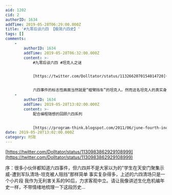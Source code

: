 ```yaml
---
aid: 1202
cid: 2
authorID: 1634
addTime: 2019-05-28T06:29:00.000Z
title: '#九零后谈六四 【极简六四史】'
tags: []
comments:
    -
        authorID: 1634
        addTime: 2019-05-28T06:32:00.000Z
        content: >-
            #九零后谈六四 #坦克人之谜


            [https://twitter.com/Dolltator/status/1132662070154014720](https://twitter.com/Dolltator/status/1132662070154014720)


            六四事件的标志性画面当然就是“螳臂挡车”的坦克人。然而这名坦克人的真实身份至今成谜。这是我对坦克人的各种调查和猜测做一个归纳，也讲一下我自己的想法。我无法保证以下所有资讯的真实性，本文旨在抛砖引玉。也欢迎你提出你的观点！
    -
        authorID: 1634
        addTime: 2019-05-28T13:02:00.000Z
        content: >-
            配合编程随想的回顾六四系列


            [https://program-think.blogspot.com/2011/06/june-fourth-incident-0.html](https://program-think.blogspot.com/2011/06/june-fourth-incident-0.html)
date: 2019-05-28T13:02:00.000Z
category: 时政
---
```


[https://twitter.com/Dolltator/status/1130983862929108999](https://twitter.com/Dolltator/status/1130983862929108999)

序：很多小伙伴都知道六四事件，但六四并不是大家以为的"学生在天安门聚集示威-遭到军队清场-坦克被人阻挡"那样简单 事实复杂得多，上述的六四清场只是一个小片段 我作为无利害关系的90后，力求客观中立。请让我像讲述生化危机编年史一样，不带情绪地梳理一下这段历史…
